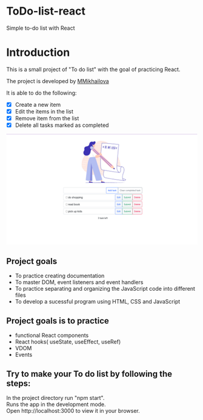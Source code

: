 # ToDo-list-react
 Simple to-do list with React
# Introduction

This is a small project of "To do list" with the goal of practicing React.

The project is developed by [MMikhailova](https://github.com/MMikhailova)

It is able to do the following:

- [x] Create a new item 
- [x] Edit the items in the list
- [x] Remove item from the list
- [x] Delete all tasks marked as completed

![Page](/my-app/public/screenshot.png)

## Project goals

- To practice creating documentation
- To master DOM, event listeners and event handlers
- To practice separating and organizing the JavaScript code into different files
- To develop a sucessful program using HTML, CSS and JavaScript


## Project goals is to practice
- functional React components
- React hooks( useState, useEffect, useRef)
- VDOM
- Events


## Try to make your To do list by following the steps:   

In the project directory run "npm start".   
Runs the app in the development mode.  
Open http://localhost:3000 to view it in your browser.
